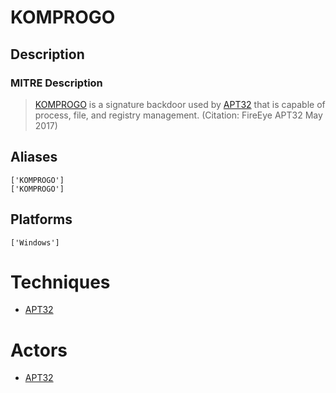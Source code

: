 
# KOMPROGO

## Description

### MITRE Description

> [KOMPROGO](https://attack.mitre.org/software/S0156) is a signature backdoor used by [APT32](https://attack.mitre.org/groups/G0050) that is capable of process, file, and registry management. (Citation: FireEye APT32 May 2017)

## Aliases

```
['KOMPROGO']
['KOMPROGO']
```

## Platforms

```
['Windows']
```

# Techniques


* [APT32](../techniques/APT32.md)


# Actors


* [APT32](../actors/APT32.md)

